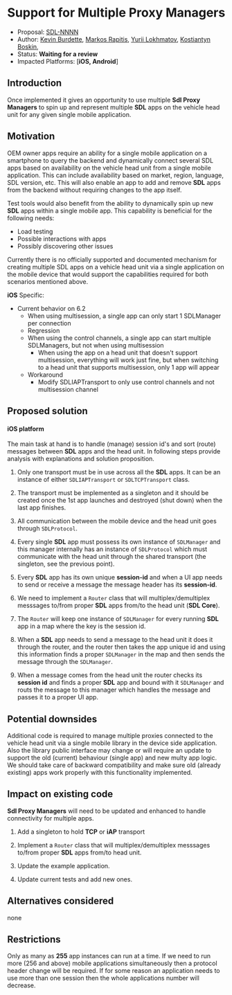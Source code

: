 # Support for Multiple Proxy Managers

* Proposal: [SDL-NNNN](https://github.com/smartdevicelink/sdl_evolution/pull/771)
* Author: [Kevin Burdette](https://github.com/khburdette), [Markos Rapitis](https://github.com/mrapitis), [Yurii Lokhmatov](https://github.com/yoooriii), [Kostiantyn Boskin](https://github.com/kostyaBoss),
* Status: **Waiting for a review**
* Impacted Platforms: [**iOS, Android**]

## Introduction

Once implemented it gives an opportunity to use multiple **Sdl Proxy Managers** to spin up and represent multiple **SDL** apps on the vehicle head unit for any given single mobile application.

## Motivation

OEM owner apps require an ability for a single mobile application on a smartphone to query the backend and dynamically connect several SDL apps based on availability on the vehicle head unit from a single mobile application. This can include availability based on market, region, language, SDL version, etc. This will also enable an app to add and remove **SDL** apps from the backend without requiring changes to the app itself.

Test tools would also benefit from the ability to dynamically spin up new **SDL** apps within a single mobile app. This capability is beneficial for the following needs:
* Load testing
* Possible interactions with apps
* Possibly discovering other issues

Currently there is no officially supported and documented mechanism for creating multiple SDL apps on a vehicle head unit via a single application on the mobile device that would support the capabilities required for both scenarios mentioned above.

**iOS** Specific:

* Current behavior on 6.2
  * When using multisession, a single app can only start 1 SDLManager per connection
  * Regression
  * When using the control channels, a single app can start multiple SDLManagers, but not when using multisession
    * When using the app on a head unit that doesn't support multisession, everything will work just fine, but when switching to a head unit that supports multisession, only 1 app will appear
  * Workaround
    * Modify SDLIAPTransport to only use control channels and not multisession channel

## Proposed solution

#### iOS platform

The main task at hand is to handle (manage) session id's and sort (route) messages between **SDL** apps and the head unit. In following steps provide analysis with explanations and solution proposition.

1. Only one transport must be in use across all the **SDL** apps. It can be an instance of either `SDLIAPTransport` or `SDLTCPTransport` class.

0. The transport must be implemented as a singleton and it should be created once the 1st app launches and destroyed (shut down) when the last app finishes.

0. All communication between the mobile device and the head unit goes through `SDLProtocol`.
 
0. Every single **SDL** app must possess its own instance of `SDLManager` and this manager internally has an instance of `SDLProtocol` which must communicate with the head unit through the shared transport (the singleton, see the previous point).

0. Every **SDL** app has its own unique **session-id** and when a UI app needs to send or receive a message the message header has its **session-id**.

0. We need to implement a `Router` class that will multiplex/demultiplex messsages to/from proper **SDL** apps from/to the head unit (**SDL Core**).

0. The `Router` will keep one instance of `SDLManager` for every running **SDL** app in a map where the key is the session id.

0. When a **SDL** app needs to send a message to the head unit it does it through the router, and the router then takes the app unique id and using this information finds a proper `SDLManager` in the map and then sends the message through the `SDLManager`.

0. When a message comes from the head unit the router checks its **session id** and finds a proper **SDL** app and bound with it `SDLManager` and routs the message to this manager which handles the message and passes it to a proper UI app.

## Potential downsides

Additional code is required to manage multiple proxies connected to the vehicle head unit via a single mobile library in the device side application. Also the library public interface may change or will require an update to support the old (current) behaviour (single app) and new multy app logic. We should take care of backward compatibility and make sure old (already existing) apps work properly with this functionality implemented.

## Impact on existing code

**Sdl Proxy Managers** will need to be updated and enhanced to handle connectivity for multiple apps.

1. Add a singleton to hold **TCP** or **iAP** transport 

0. Implement a `Router` class that will multiplex/demultiplex messsages to/from proper **SDL** apps from/to head unit.

0. Update the example application.

0. Update current tests and add new ones.

## Alternatives considered

none

## Restrictions
Only as many as **255** app instances can run at a time. If we need to run more (256 and above) mobile applications simultaneously then a protocol header change will be required. If for some reason an application needs to use more than one session then the whole applications number will decrease.
